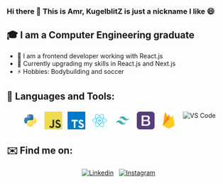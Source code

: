 ### Hi there 👋 This is Amr, KugelblitZ is just a nickname I like 😄


## 🎓 I am a Computer Engineering graduate
- 🔭 I am a frontend developer working with React.js
- 🌱 Currently upgrading my skills in React.js and Next.js
- ⚡ Hobbies: Bodybuilding and soccer

## 🧰 Languages and Tools:
<p align="center">
<img src="https://raw.githubusercontent.com/github/explore/80688e429a7d4ef2fca1e82350fe8e3517d3494d/topics/python/python.png" alt="Python" height="40" style="vertical-align:top; margin:4px">
<img src="https://raw.githubusercontent.com/github/explore/80688e429a7d4ef2fca1e82350fe8e3517d3494d/topics/javascript/javascript.png" alt="Javascript" height="40" style="vertical-align:top; margin:4px">
 <img src="https://raw.githubusercontent.com/github/explore/80688e429a7d4ef2fca1e82350fe8e3517d3494d/topics/typescript/typescript.png" alt="Javascript" height="40" style="vertical-align:top; margin:4px">
<img src="https://raw.githubusercontent.com/github/explore/80688e429a7d4ef2fca1e82350fe8e3517d3494d/topics/react/react.png" alt="VS Code" height="40" style="vertical-align:top; margin:4px">
<img src="https://raw.githubusercontent.com/github/explore/80688e429a7d4ef2fca1e82350fe8e3517d3494d/topics/tailwind/tailwind.png" alt="VS Code" height="40" style="vertical-align:top; margin:4px">
<img src="https://raw.githubusercontent.com/github/explore/80688e429a7d4ef2fca1e82350fe8e3517d3494d/topics/bootstrap/bootstrap.png" alt="VS Code" height="40" style="vertical-align:top; margin:4px">
<img src="https://raw.githubusercontent.com/github/explore/80688e429a7d4ef2fca1e82350fe8e3517d3494d/topics/firebase/firebase.png" alt="VS Code" height="40" style="vertical-align:top; margin:4px">
 <img src="https://cdn.simpleicons.org/git" alt="VS Code" height="40" style="vertical-align:top; margin:4px">

</p>


## ✉️ Find me on:
<p align="center">
 <a href="https://www.linkedin.com/in/amr-ghrbal-589a251b6/" target="_blank" rel="noopener noreferrer"> <img src="https://cdn.simpleicons.org/linkedin" alt="Linkedin" height="40" style="vertical-align:top; margin:4px"></a>
  <a href="https://instagram.com/3mrghrbal?igshid=OGQ5ZDc2ODk2ZA==" target="_blank" rel="noopener noreferrer"> <img src="https://cdn.simpleicons.org/instagram" alt="Instagram" height="40" style="vertical-align:top; margin:4px"></a>
</p>
